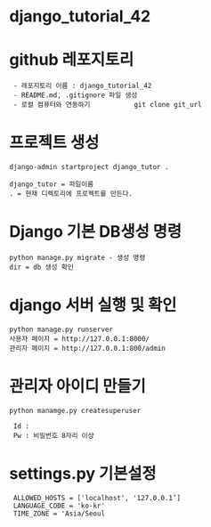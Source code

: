 # django_tutorial_42

# github 레포지토리
```
 - 레포지토리 이름 : django_tutorial_42  
 - README.md, .gitignore 파일 생성   
 - 로컬 컴퓨터와 연동하기           git clone git_url
```

# 프로젝트 생성
```
django-admin startproject django_tutor .

django_tutor = 파일이름
. = 현재 디렉토리에 프로젝트를 만든다.

```

# Django 기본 DB생성 명령
```
python manage.py migrate - 생성 명령
dir = db 생성 확인
```

# django 서버 실행 및 확인
```
python manage.py runserver
사용자 페이지 = http://127.0.0.1:8000/
관리자 페이지 = http://127.0.0.1:800/admin
```

# 관리자 아이디 만들기
```
python manamge.py createsuperuser

 Id : 
 Pw : 비밀번호 8자리 이상
```

# settings.py 기본설정 
```
 ALLOWED_HOSTS = ['localhost', '127.0.0.1’]
 LANGUAGE_CODE = 'ko-kr'
 TIME_ZONE = 'Asia/Seoul
 ```
